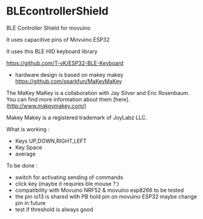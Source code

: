 # BLEcontrollerShield
BLE Controller Shield for movuino

It uses capacitive pins of Movuino ESP32

It uses this BLE HID keyboard library

https://github.com/T-vK/ESP32-BLE-Keyboard


- hardware design is based on makey makey  https://github.com/sparkfun/MaKeyMaKey

The MaKey MaKey is a collaboration with Jay Silver and Eric Rosenbaum. You can find more information about them [here]. (http://www.makeymakey.com/)

Makey Makey is a registered trademark of JoyLabz LLC.


What is working :
- Keys UP,DOWN,RIGHT,LEFT
- Key Space
- average

To be done :
- switch for activating sending of commands
- click key (maybe it requires ble mouse ? )
- compatibility with Movuino NRF52 & movuino esp8266 to be tested
- the pin io13 is shared with PB hold pin on movuino ESP32 maybe change pin in future
- test if threshold is always good
